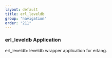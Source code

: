 ```yaml
---
layout: default
title: erl_leveldb
group: "navigation"
order: "211"
---
```

### erl_leveldb Application
erl_leveldb: leveldb wrapper application for erlang.
